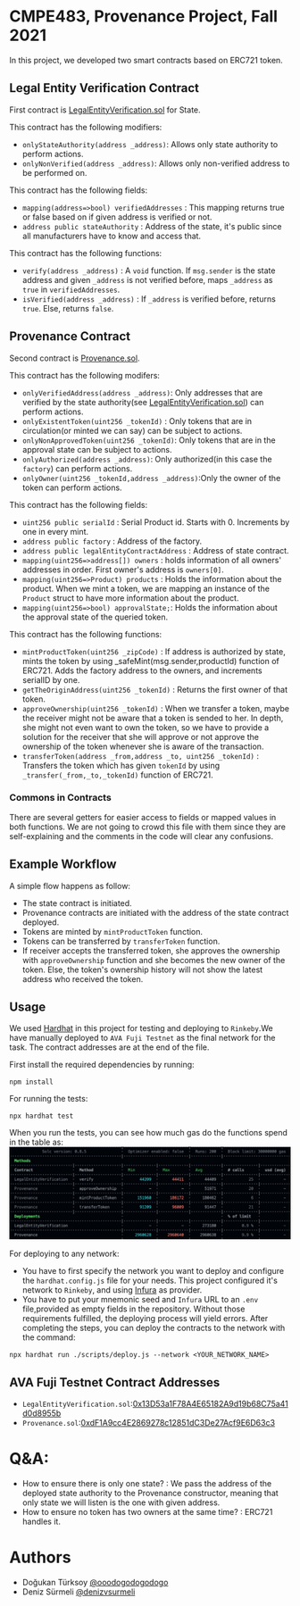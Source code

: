 # CMPE483, Provenance Project, Fall 2021
In this project, we developed two smart contracts based on ERC721 token.

## Legal Entity Verification Contract
First contract is [LegalEntityVerification.sol](./contracts/LegalEntityVerification.sol) for State. 

This contract has the following modifiers:
- `onlyStateAuthority(address _address)`: Allows only state authority to perform actions.
- `onlyNonVerified(address _address)`: Allows only non-verified address to be performed on.

This contract has the following fields:
- `mapping(address=>bool) verifiedAddresses` : This mapping returns true or false based on if given address is verified or not.
- `address public stateAuthority` : Address of the state, it's public since all manufacturers have to know and access that.

This contract has the following functions:
- `verify(address _address)` : A `void` function. If `msg.sender` is the state address and given `_address` is not verified before, maps `_address` as `true` in `verifiedAddresses`.
- `isVerified(address _address)` : If `_address` is verified before, returns `true`. Else, returns `false`.

## Provenance Contract
Second contract is [Provenance.sol](./contracts/Provenance.sol). 

This contract has the following modifers:
- `onlyVerifiedAddress(address _address)`: Only addresses that are verified by the state authority(see [LegalEntityVerification.sol](./contracts/LegalEntityVerification.sol)) can perform actions.
- `onlyExistentToken(uint256 _tokenId)` : Only tokens that are in circulation(or minted we can say) can be subject to actions. 
- `onlyNonApprovedToken(uint256 _tokenId)`: Only tokens that are in the approval state can be subject to actions.
- `onlyAuthorized(address _address)`: Only authorized(in this case the `factory`) can perform actions.
- `onlyOwner(uint256 _tokenId,address _address)`:Only the owner of the token can perform actions. 

This contract has the following fields:
-  `uint256 public serialId` : Serial Product id. Starts with 0. Increments by one in every mint.
-  `address public factory` : Address of the factory.
-  `address public legalEntityContractAddress` : Address of state contract.
-  `mapping(uint256=>address[]) owners` : holds information of all owners' addresses in order. First owner's address is `owners[0]`.
-  `mapping(uint256=>Product) products` : Holds the information about the product. When we mint a token, we are mapping an instance of the `Product` struct to have more information about the product.
- `mapping(uint256=>bool) approvalState;`: Holds the information about the approval state of the queried token.

This contract has the following functions: 
- `mintProductToken(uint256 _zipCode)` : If address is authorized by state, mints the token by using _safeMint(msg.sender,productId) function of ERC721. Adds the factory address to the owners, and increments serialID by one.
- `getTheOriginAddress(uint256 _tokenId)` : Returns the first owner of that token.
- `approveOwnership(uint256 _tokenId)` : When we transfer a token, maybe the receiver might not be aware that a token is sended to her. In depth, she might not even want to own the token, so we have to provide a solution for the receiver that she will approve or not approve the ownership of the token whenever she is aware of the transaction.
- `transferToken(address _from,address _to, uint256 _tokenId)` : Transfers the token which has given `tokenId` by using  `_transfer(_from,_to,_tokenId)` function of ERC721.

### Commons in Contracts
There are several getters for easier access to fields or mapped values in both functions. We are not going to crowd this file with them since they are self-explaining and the comments in the code will clear any confusions.


## Example Workflow
A simple flow happens as follow:

- The state contract is initiated.
- Provenance contracts are initiated with the address of the state contract deployed.
- Tokens are minted by `mintProductToken` function.
- Tokens can be transferred by `transferToken` function.
- If receiver accepts the transferred token, she approves the ownership with `approveOwnership` function and she becomes the new owner of the token. Else, the token's ownership history will not show the latest address who received the token.

## Usage
We used [Hardhat](https://hardhat.org/) in this project for testing and deploying to `Rinkeby`.We have manually deployed to `AVA Fuji Testnet` as the final network for the task. The contract addresses are at the end of the file.

First install the required dependencies by running:
```
npm install 
```

For running the tests:
```
npx hardhat test
```

When you run the tests, you can see how much gas do the functions spend in the table as:
![The gas usage per function!](./assets/gasresults.png)

For deploying to any network:
- You have to first specify the network you want to deploy and configure the `hardhat.config.js` file for your needs. This project configured it's network to `Rinkeby`, and using [Infura](https://infura.io/) as provider.
- You have to put your mnemonic seed and `Infura` URL to an `.env` file,provided as empty fields in the repository. Without those requirements fulfilled, the deploying process will yield errors.
After completing the steps, you can deploy the contracts to the network with the command:
```
npx hardhat run ./scripts/deploy.js --network <YOUR_NETWORK_NAME>
```


## AVA Fuji Testnet Contract Addresses
- `LegalEntityVerification.sol`:[0x13D53a1F78A4E65182A9d19b68C75a41d0d8955b](https://testnet.snowtrace.io/address/0x13d53a1f78a4e65182a9d19b68c75a41d0d8955b)
- `Provenance.sol`:[0xdF1A9cc4E2869278c12851dC3De27Acf9E6D63c3](https://testnet.snowtrace.io/address/0xdf1a9cc4e2869278c12851dc3de27acf9e6d63c3)

# Q&A:
 - How to ensure there is only one state? : We pass the address of the deployed state authority to the Provenance constructor, meaning that only state we will listen is the one with given address.
 - How to ensure no token has two owners at the same time? : ERC721 handles it.


# Authors
 - Doğukan Türksoy [@ooodogodogodogo](www.github.com/ooodogodogodogo)
 - Deniz Sürmeli   [@denizvsurmeli](www.github.com/denizvsurmeli)